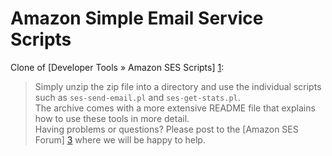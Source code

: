 Amazon Simple Email Service Scripts
=========

Clone of [Developer Tools » Amazon SES Scripts] [1]:
> Simply unzip the zip file into a directory and use the individual scripts such as `ses-send-email.pl` and `ses-get-stats.pl`.   
> The archive comes with a more extensive README file that explains how to use these tools in more detail.  
> Having problems or questions? Please post to the [Amazon SES Forum] [3] where we will be happy to help.

[1]: http://aws.amazon.com/developertools/Amazon-SES "ses-tools-2012-05-15.zip"
[3]: https://forums.aws.amazon.com/forum.jspa?forumID=90